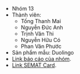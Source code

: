 - Nhóm 13
- Thành viên:
    - Tống Thanh Mai
    - Nguyễn Ðức Anh
    - Trịnh Văn Thi
    - Nguyễn Hữu Có
    - Phan Văn Phước
- Sản phẩm mẫu: Duolingo
- [Link báo cáo của nhóm](https://drive.google.com/open?id=1MUAzPxL_Ul0zKLNY5zd_qtqrKjTdNLwT).
- [Link SEMAT Card](https://docs.google.com/spreadsheets/d/1aMXUR-plCDnrtq9ZQRm1zqqIq7_FxlWnyJqqivu6KcQ/edit#gid=1928955174).